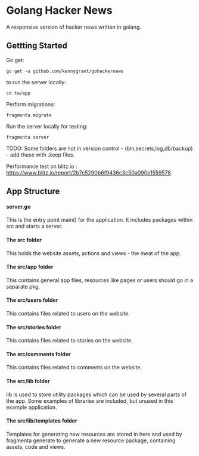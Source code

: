 # Golang Hacker News
A responsive version of hacker news written in golang. 

## Gettting Started

Go get:

    go get -u github.com/kennygrant/gohackernews

to run the server locally:

    cd to/app    

Perform migrations:

    fragmenta migrate

Run the server locally for testing:

    fragmenta server


TODO: Some folders are not in version control -  (bin,secrets,log,db/backup) - add these with .keep files.

Performance test on blitz.io : https://www.blitz.io/report/2b7c5290b6f9436c3c50a090e1559576 

## App Structure

#### server.go
This is the entry point main() for the application. It includes packages within src and starts a server. 

#### The src folder
This holds the website assets, actions and views - the meat of the app. 


#### The src/app folder
This contains general app files, resources like pages or users should go in a separate pkg.

#### The src/users folder
This contains files related to users on the website.

#### The src/stories folder
This contains files related to stories on the website.

#### The src/comments folder
This contains files related to comments on the website.

#### The src/lib folder

lib is used to store utility packages which can be used by several parts of the app. Some examples of libraries are included, but unused in this example application. 

#### The src/lib/templates folder

Templates for generating new resources are stored in here and used by fragmenta generate to generate a new resource package, containing assets, code and views.  